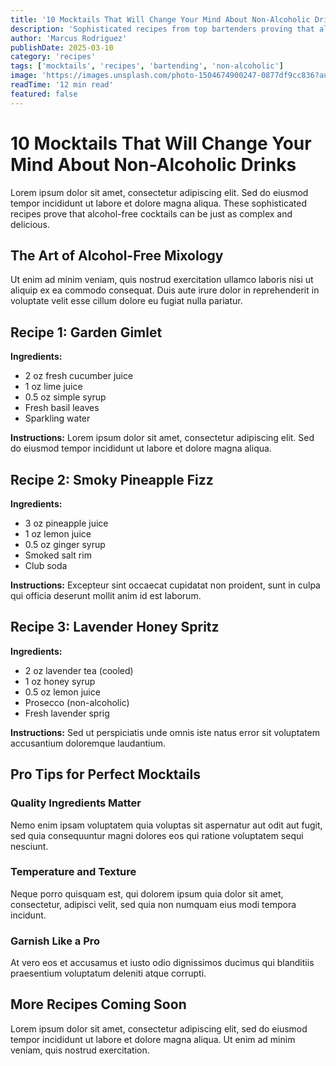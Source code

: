 ```yaml
---
title: '10 Mocktails That Will Change Your Mind About Non-Alcoholic Drinks'
description: 'Sophisticated recipes from top bartenders proving that alcohol-free cocktails can be just as complex and delicious as their alcoholic counterparts.'
author: 'Marcus Rodriguez'
publishDate: 2025-03-10
category: 'recipes'
tags: ['mocktails', 'recipes', 'bartending', 'non-alcoholic']
image: 'https://images.unsplash.com/photo-1504674900247-0877df9cc836?auto=format&fit=crop&w=800&q=80'
readTime: '12 min read'
featured: false
---
```


# 10 Mocktails That Will Change Your Mind About Non-Alcoholic Drinks

Lorem ipsum dolor sit amet, consectetur adipiscing elit. Sed do eiusmod tempor incididunt ut labore et dolore magna aliqua. These sophisticated recipes prove that alcohol-free cocktails can be just as complex and delicious.

## The Art of Alcohol-Free Mixology

Ut enim ad minim veniam, quis nostrud exercitation ullamco laboris nisi ut aliquip ex ea commodo consequat. Duis aute irure dolor in reprehenderit in voluptate velit esse cillum dolore eu fugiat nulla pariatur.

## Recipe 1: Garden Gimlet

**Ingredients:**

- 2 oz fresh cucumber juice
- 1 oz lime juice
- 0.5 oz simple syrup
- Fresh basil leaves
- Sparkling water

**Instructions:**
Lorem ipsum dolor sit amet, consectetur adipiscing elit. Sed do eiusmod tempor incididunt ut labore et dolore magna aliqua.

## Recipe 2: Smoky Pineapple Fizz

**Ingredients:**

- 3 oz pineapple juice
- 1 oz lemon juice
- 0.5 oz ginger syrup
- Smoked salt rim
- Club soda

**Instructions:**
Excepteur sint occaecat cupidatat non proident, sunt in culpa qui officia deserunt mollit anim id est laborum.

## Recipe 3: Lavender Honey Spritz

**Ingredients:**

- 2 oz lavender tea (cooled)
- 1 oz honey syrup
- 0.5 oz lemon juice
- Prosecco (non-alcoholic)
- Fresh lavender sprig

**Instructions:**
Sed ut perspiciatis unde omnis iste natus error sit voluptatem accusantium doloremque laudantium.

## Pro Tips for Perfect Mocktails

### Quality Ingredients Matter

Nemo enim ipsam voluptatem quia voluptas sit aspernatur aut odit aut fugit, sed quia consequuntur magni dolores eos qui ratione voluptatem sequi nesciunt.

### Temperature and Texture

Neque porro quisquam est, qui dolorem ipsum quia dolor sit amet, consectetur, adipisci velit, sed quia non numquam eius modi tempora incidunt.

### Garnish Like a Pro

At vero eos et accusamus et iusto odio dignissimos ducimus qui blanditiis praesentium voluptatum deleniti atque corrupti.

## More Recipes Coming Soon

Lorem ipsum dolor sit amet, consectetur adipiscing elit, sed do eiusmod tempor incididunt ut labore et dolore magna aliqua. Ut enim ad minim veniam, quis nostrud exercitation.
